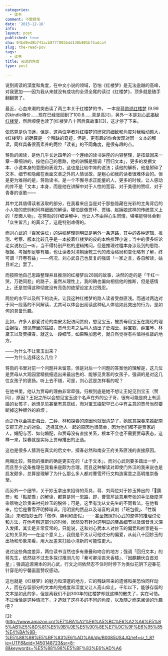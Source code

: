 ```yaml
---
categories:
  - 读书
comment: 不敢提笔
date: '2015-12-16'
info: 
layout: post
published: true
sha: 04bd0ed8b741acb877f003bdd130b801bf5adca4
slug: the-read-pov
tags:
  - 读书
title: 阅读的角度
type: post

---
```



说到阅读的深度和角度，在中文小说的领域，恐怕《红楼梦》是无法逾越的高峰，对我更加——因为我从来就没有成功的全须全尾的读过《红楼梦》，顶多就是随手翻翻罢了。

最近，心血来潮的突击读了两三本关于红楼梦的书， 一本是[蒋勋说红楼梦][1] (9.99的kindle特价……现在已经涨回到了100.8……真是高兴)，另外一本是[刘心武揭秘红楼梦][2]，然后顺便也读了[红楼梦八十回后真故事][3]，这才停了下来。

依然算是伪书迷，但是，这两位学者对红楼梦的研究的细致和角度对我触动颇大，《红楼梦》的确算是一个残缺的奇迹，但是，更有趣的你会发现对同一文本的解读，同样具备很高素养的两位「读者」的不同角度，是很有趣的点。

蒋勋的阅读，是他几乎长达四年的一个连续的读书讲座的内容整理，是按章回来一章一章细讲的，按他自己的思路，他的讲解是强调「回归文本」，更多的发掘文本、小说本身的意图和表现力，这也是比较中肯的说法；读他的解析，他是掰碎了文本、细节和隐藏在表面文章之外的人情世故，是粗心如我的读者很难体会的。但是更为难得的是，蒋勋读书，是一个不懈寻求正能量的人，更多的时候，让人感动的并不是「文本」本身，而是他在讲解中对于人性的宽容、对于美德的赞叹、对于青春的讴歌—— 

其中尤其值得读者汲取的部分，在我看来应当是对于那些隐藏在光彩的主角背后的小人物的悲悯和同样细致的解读，哪怕是像贾环、贾瑞、赵姨娘这样的传统意义上的「反面人物」，在蒋勋的详细讲解中，也让人不由得心生同情，堪堪能够体会到「众生皆苦」的真义了，这是特别难得的。

而刘心武的「百家讲坛」的讲稿整理则明显是另外一条道路，其中的各种逻辑、推测、考察、版本比较几乎是一本披着红楼梦的皮的本格推理小说；当中的很多结论老实说权且一听，当不得特别严格的逻辑拷问，但是推理过程本身涉及到的思路、根据、考据却足够有趣，也让读者对清朝康乾三代的政治格局和变化略有了解，终可谓「开卷有益」——何况，刘心武自己也反复的强调「一家之言，各自解读，姑且听之」罢了。

而按照他自己思路整理并且推测的红楼梦后28回的故事，决然的走的是「千红一哭，万艳同悲」的路子，虽然从理性上，我的确也偏向相信他的推断，但是感情上，还是觉得这种彻底没有亮色的绝望设定太过残忍。

两位的水平以及所下的功夫，让我这种红楼梦的路人读者受益匪浅。而通过两边对于同一段落的不同解读，尤其可以体会出阅读这种私人体验如此突出的行为，是如何的具备乐趣。

比如，许多人都爱讨论的南安太妃访问贾府，想见宝玉，被贾母用宝玉在跪经的理由婉拒，想见府里的姑娘，贾母思考之后叫人请出了史湘云、薛宝钗、薛宝琴、林黛玉以及贾探春。就这么一段细节，如果略加思考，就自然觉得有些值得推敲的地方。

——为什么不让宝玉出来？  
——为什么选择这么几位？

蒋勋的书里对前一个问题并未留意，但是对后一个问题的答案他的理解是，这几位是贾母从大观园里精挑细选出来最出色的、能够见贵客的女孩子，强调的是对这几位女孩子的褒扬。听上去不错，可是，刘心武是怎样看的呢？

在他书里，他认为贾母的理由非常牵强，归根到底是她不想让王妃见到宝玉（赞同），原因？王妃之所以会想见宝玉这个名声在外的公子哥，很有可能是府上有适婚的女孩子，她想见见甚至有意搭线，而对宝玉婚配早已心中有主意的贾母当然要断掉这种额外的麻烦；

而之所以会挑史湘云、二薛、林和探春的原因也就很清楚了，她属意探春来婚配南安郡王府上的对象。 选择其他人一起的原因也很简单，因为他们都不是贾家的人，婚配与否、如何婚配，和贾母没有直接关系，根本不会也不需要贾母表态，这样一来，探春就是实际上贾母推出的正选。

这也是很多人猜测在真实的后文中，探春必然和南安王府关系匪浅的直接原因。

两厢比较，蒋勋的推断的确是更实在的「止于文本」，而刘心武则要多踏出一步，而且至少这条推理在我看来是颇为合理，而且这种解读对即使门外汉的我来说也是启发颇多，总算是理解了为什么那么多人都对曹雪芹行文构造寓意之高明推崇备至。

而另外一个细节，关于妙玉拿出来招待的茶具，蒋、刘两位对于妙玉捧出的「𤫫瓟斝」和「點犀䀉」的解读，都算是同一思路，即，曹雪芹故意用夸张的手法极度渲染器物之珍贵来衬托妙玉的脱俗；可是，这里有沈从文先生的不同看法，在他看来，恰恰是曹雪芹明捧暗讽，用明显的赝品以及谐音的讽刺（「班包假」、「性蹊跷」）来暗指妙玉的「做作、势利和虚假」——甚至按照刘心武的整体的推理讨论和方法，在他考察这部分的时候，居然没有针对这明显的赝品细节以及谐音含义深入发挥，其实是非常反常的。只能说，这和刘心武本人对妙玉的偏爱和推崇是有一定的关系的——在这个意义上，我倒是不太认可他过分的偏爱，从前八十回妙玉的出场和形象来看，用大反差来打脸小清新的可能性更大。

说过这些角度差异，两位读书当然也多有重叠和吻合的地方；强调「回归文本」的蒋先生，依然绕不过去多探讨推测几句『秦可卿淫丧天香楼』、『因麒麟伏白首双星』；强调追源溯本的刘心武，行文之间依然忍不住时时停下为类似花阴下迎春花针穿花的宁馨画面赞叹感动。

这也就是《红楼梦》的魅力和深邃的地方，它的残缺带来的遗憾和美恐怕同样动人，而在存留部分的文本的完成度和深度又让人高山仰止。千年以下，能够存留的文本是如此的多，但是离我们不到300年的红楼梦却就这样的散失了，实在可惜。不过恰恰是这种情况下，才造就了这样多的不同的角度，以及随之而来阅读的乐趣吧？


[1]: http://www.amazon.cn/%E8%92%8B%E5%8B%8B%E8%AF%B4%E7%BA%A2%E6%A5%BC%E6%A2%A6-%E8%92%8B%E5%8B%8B/dp/B00NANSBCS/ref=sr_1_20?ie=UTF8&qid=1450147708&sr=8-20&keywords=%E8%92%8B%E5%8B%8B

[2]: http://www.amazon.cn/%E5%88%98%E5%BF%83%E6%AD%A6%E6%8F%AD%E7%A7%98%E7%BA%A2%E6%A5%BC%E6%A2%A6%E7%B2%BE%E5%8D%8E%E6%9C%AC-%E5%88%98%E5%BF%83%E6%AD%A6/dp/B00I000YQM/ref=sr_1_1?ie=UTF8&qid=1450148723&sr=8-1&keywords=%E5%88%98%E5%BF%83%E6%AD%A6 

[3]: (http://www.amazon.cn/%E7%BA%A2%E6%A5%BC%E6%A2%A6%E5%85%AB%E5%8D%81%E5%9B%9E%E5%90%8E%E7%9C%9F%E6%95%85%E4%BA%8B-%E5%88%98%E5%BF%83%E6%AD%A6/dp/B0085US4JQ/ref=sr_1_8?ie=UTF8&qid=1450148723&sr=8-8&keywords=%E5%88%98%E5%BF%83%E6%AD%A6
